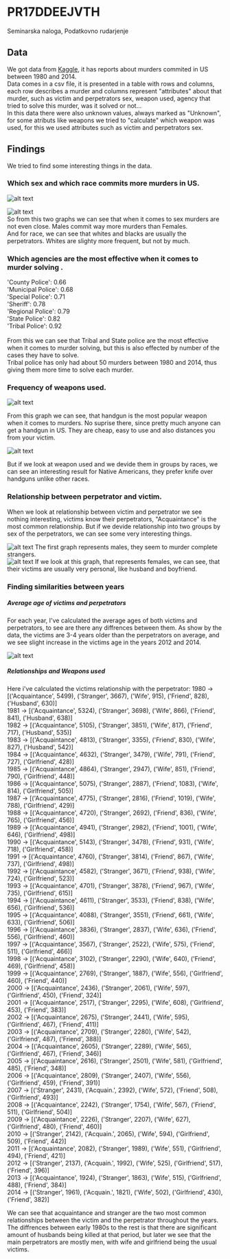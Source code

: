 # PR17DDEEJVTH
Seminarska naloga, Podatkovno rudarjenje

## Data

We got data from [Kaggle](https://www.kaggle.com/murderaccountability/homicide-reports), it has reports about murders commited in US between 1980 and 2014. <br/>
Data comes in a csv file, it is presented in a table with rows and columns, each row describes a murder and columns represent "attributes" about that murder, such as victim and perpetrators sex, weapon used, agency that tried to solve this murder, was it solved or not... <br/>
In this data there were also unknown values, always marked as "Unknown", for some atributs like weapons we tried to "calculate" which weapon was used, for this we used attributes such as victim and perpetrators sex.<br/>


## Findings

We tried to find some interesting things in the data.<br/>

### Which sex and which race commits more murders in US.<br/>
![alt text](https://github.com/bambuco2/PR17DDEEJVTH/blob/master/spol_umor.png)

![alt text](https://github.com/bambuco2/PR17DDEEJVTH/blob/master/race_umor.png)
<br/>
So from this two graphs we can see that when it comes to sex murders are not even close. Males commit way more murders than Females.<br/>
And for race, we can see that whites and blacks are usually the perpetrators. Whites are slighty more frequent, but not by much.

### Which agencies are the most effective when it comes to murder solving .<br/>

'County Police': 0.66<br/>
'Municipal Police': 0.68<br/>
'Special Police': 0.71<br/>
'Sheriff': 0.78<br/>
'Regional Police': 0.79<br/>
'State Police': 0.82<br/>
'Tribal Police': 0.92<br/>
<br/>
From this we can see that Tribal and State police are the most effective when it comes to murder solving, but this is also effected by number of the cases they have to solve.<br/>
Tribal police has only had about 50 murders between 1980 and 2014, thus giving them more time to solve each murder.<br/>

### Frequency of weapons used.<br/>
![alt text](https://github.com/bambuco2/PR17DDEEJVTH/blob/master/orozja.png)

From this graph we can see, that handgun is the most popular weapon when it comes to murders. No suprise there, since pretty much anyone can get a handgun in US. They are cheap, easy to use and also distances you from your victim.

![alt text](https://github.com/bambuco2/PR17DDEEJVTH/blob/master/orozje_native.png)

But if we look at weapon used and we devide them in groups by races, we can see an interesting result for Native Americans, they 
prefer knife over handguns unlike other races.

### Relationship between perpetrator and victim.<br/>

When we look at relationship between victim and perpetrator we see nothing interesting, victims know their perpetrators, "Acquaintance" is the most common relationship.
But if we devide relationship into two groups by sex of the perpetrators, we can see some very interesting things.


![alt text](https://github.com/bambuco2/PR17DDEEJVTH/blob/master/odnos_male.png)
The first graph represents males, they seem to murder complete strangers.<br/>
![alt text](https://github.com/bambuco2/PR17DDEEJVTH/blob/master/odnos_female.png)
If we look at this graph, that represents females, we can see, that their victims are usually very personal, like husband and boyfriend.

### Finding similarities between years

##### Average age of victims and perpetrators
For each year, I've calculated the average ages of both victims and perpetrators, to see are there any diffrences between them. As show by the data, the victims are 3-4 years older than the perpetrators
on average, and we see slight increase in the victims age in the years 2012 and 2014.

![alt text](https://github.com/bambuco2/PR17DDEEJVTH/blob/master/avg_age.png)

##### Relationships and Weapons used

Here i've calculated the victims relationship with the perpetrator:
1980 -> [('Acquaintance', 5499), ('Stranger', 3667), ('Wife',   915),  ('Friend', 828), 	 ('Husband', 630)]<br/>
1981 -> [('Acquaintance', 5324), ('Stranger', 3698), ('Wife',   866),  ('Friend', 841), 	 ('Husband', 638)]<br/>
1982 -> [('Acquaintance', 5105), ('Stranger', 3851), ('Wife',   817),  ('Friend', 717), 	 ('Husband', 535)]<br/>
1983 -> [('Acquaintance', 4813), ('Stranger', 3355), ('Friend', 830),  ('Wife',   827), 	 ('Husband', 542)]<br/>
1984 -> [('Acquaintance', 4632), ('Stranger', 3479), ('Wife',   791),  ('Friend', 727), 	 ('Girlfriend', 428)]<br/>
1985 -> [('Acquaintance', 4864), ('Stranger', 2947), ('Wife',   851),  ('Friend', 790), 	 ('Girlfriend', 448)]<br/>
1986 -> [('Acquaintance', 5075), ('Stranger', 2887), ('Friend', 1083), ('Wife', 814), 		 ('Girlfriend', 505)]<br/>
1987 -> [('Acquaintance', 4775), ('Stranger', 2816), ('Friend', 1019), ('Wife', 788), 		 ('Girlfriend', 429)]<br/>
1988 -> [('Acquaintance', 4720), ('Stranger', 2692), ('Friend', 836),  ('Wife', 765), 		 ('Girlfriend', 456)]<br/>
1989 -> [('Acquaintance', 4941), ('Stranger', 2982), ('Friend', 1001), ('Wife', 646), 		 ('Girlfriend', 498)]<br/>
1990 -> [('Acquaintance', 5143), ('Stranger', 3478), ('Friend', 931),  ('Wife', 718), 		 ('Girlfriend', 458)]<br/>
1991 -> [('Acquaintance', 4760), ('Stranger', 3814), ('Friend', 867),  ('Wife', 737), 		 ('Girlfriend', 498)]<br/>
1992 -> [('Acquaintance', 4582), ('Stranger', 3671), ('Friend', 938),  ('Wife', 724), 		 ('Girlfriend', 523)]<br/>
1993 -> [('Acquaintance', 4701), ('Stranger', 3878), ('Friend', 967),  ('Wife', 735), 		 ('Girlfriend', 615)]<br/>
1994 -> [('Acquaintance', 4611), ('Stranger', 3533), ('Friend', 838),  ('Wife', 656), 		 ('Girlfriend', 536)]<br/>
1995 -> [('Acquaintance', 4088), ('Stranger', 3551), ('Friend', 661),  ('Wife', 633), 	     ('Girlfriend', 506)]<br/>
1996 -> [('Acquaintance', 3836), ('Stranger', 2837), ('Wife',   636),  ('Friend', 556), 	 ('Girlfriend', 460)]<br/>
1997 -> [('Acquaintance', 3567), ('Stranger', 2522), ('Wife',   575),  ('Friend', 511),		 ('Girlfriend', 466)]<br/>
1998 -> [('Acquaintance', 3102), ('Stranger', 2290), ('Wife',   640),  ('Friend', 469), 	 ('Girlfriend', 458)]<br/>
1999 -> [('Acquaintance', 2769), ('Stranger', 1887), ('Wife',   556),  ('Girlfriend', 460),  ('Friend', 440)]<br/>
2000 -> [('Acquaintance', 2436), ('Stranger', 2061), ('Wife',   597),  ('Girlfriend', 450),  ('Friend', 324)]<br/>
2001 -> [('Acquaintance', 2517), ('Stranger', 2295), ('Wife',   608),  ('Girlfriend', 453),  ('Friend', 383)]<br/>
2002 -> [('Acquaintance', 2675), ('Stranger', 2441), ('Wife',   595),  ('Girlfriend', 467),  ('Friend', 411)]<br/>
2003 -> [('Acquaintance', 2709), ('Stranger', 2280), ('Wife',   542),  ('Girlfriend', 487),  ('Friend', 388)]<br/>
2004 -> [('Acquaintance', 2605), ('Stranger', 2289), ('Wife',   565),  ('Girlfriend', 467),  ('Friend', 346)]<br/>
2005 -> [('Acquaintance', 2616), ('Stranger', 2501), ('Wife',   581),  ('Girlfriend', 485),  ('Friend', 348)]<br/>
2006 -> [('Acquaintance', 2809), ('Stranger', 2407), ('Wife',   556),  ('Girlfriend', 459),  ('Friend', 391)]<br/>
2007 -> [('Stranger', 	  2431), ('Acquain.', 2392), ('Wife',   572),  ('Friend', 508), 	 ('Girlfriend', 493)]<br/>
2008 -> [('Acquaintance', 2242), ('Stranger', 1754), ('Wife',   567),  ('Friend', 511), 	 ('Girlfriend', 504)]<br/>
2009 -> [('Acquaintance', 2226), ('Stranger', 2207), ('Wife',   627),  ('Girlfriend', 480),  ('Friend', 460)]<br/>
2010 -> [('Stranger',     2142), ('Acquain.', 2065), ('Wife',   594),  ('Girlfriend', 509),  ('Friend', 442)]<br/>
2011 -> [('Acquaintance', 2082), ('Stranger', 1989), ('Wife',   551),  ('Girlfriend', 494),  ('Friend', 421)]<br/>
2012 -> [('Stranger',     2137), ('Acquain.', 1992), ('Wife',   525),  ('Girlfriend', 517),  ('Friend', 396)]<br/>
2013 -> [('Acquaintance', 1924), ('Stranger', 1863), ('Wife',   515),  ('Girlfriend', 488),  ('Friend', 384)]<br/>
2014 -> [('Stranger',     1961), ('Acquain.', 1821), ('Wife',   502),  ('Girlfriend', 430),  ('Friend', 382)]<br/>

We can see that acquaintance and stranger are the two most common relationships between the victim and the perpetrator throughout the years. The diffrences between early 1980s to the rest is that there are significant amount
of husbands being killed at that period, but later we see that the main perpetrators are mostly men, with wife and girlfriend being the usual victims.

